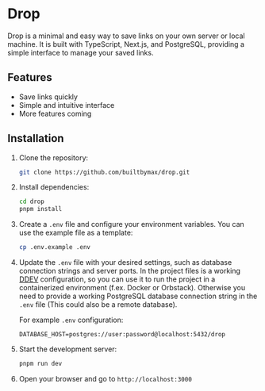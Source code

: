 # Drop

Drop is a minimal and easy way to save links on your own server or local machine. It is built with TypeScript, Next.js, and PostgreSQL, providing a simple interface to manage your saved links.

## Features

- Save links quickly
- Simple and intuitive interface
- More features coming

## Installation

1. Clone the repository:

   ```bash
   git clone https://github.com/builtbymax/drop.git
   ```

2. Install dependencies:

   ```bash
   cd drop
   pnpm install
   ```

3. Create a `.env` file and configure your environment variables. You can use the example file as a template:

   ```bash
   cp .env.example .env
   ```

4. Update the `.env` file with your desired settings, such as database connection strings and server ports.
In the project files is a working [DDEV](https://ddev.readthedocs.io/) configuration, so you can use it to run the project in a containerized environment (f.ex. Docker or Orbstack). Otherwise you need to provide a working PostgreSQL database connection string in the `.env` file (This could also be a remote database).

   For example `.env` configuration:

   ```env
   DATABASE_HOST=postgres://user:password@localhost:5432/drop
   ```

5. Start the development server:

   ```bash
   pnpm run dev
   ```

6. Open your browser and go to `http://localhost:3000`
